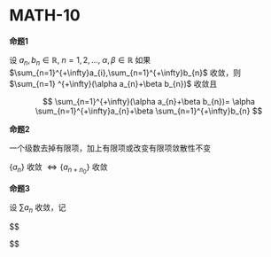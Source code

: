 # MATH-10

**命题1**

设 $a_{n},b_{n}\in \mathbb{R}, \; n=1,2,\dots, \; \alpha,\beta \in \mathbb{R}$ 如果 $\sum_{n=1}^{+\infty}a_{i},\sum_{n=1}^{+\infty}b_{n}$ 收敛，则 $\sum_{n=1} ^{+\infty}(\alpha a_{n}+\beta b_{n})$ 收敛且

$$
\sum_{n=1}^{+\infty}(\alpha a_{n}+\beta b_{n})= \alpha \sum_{n=1}^{+\infty}a_{n}+\beta \sum_{n=1}^{+\infty}b_{n}
$$

**命题2**

一个级数去掉有限项，加上有限项或改变有限项敛散性不变

$\{ a_{n} \}$ 收敛 $\iff \{ a_{n+n_{0}} \}$ 收敛

**命题3**

设 $\sum a_{n}$ 收敛，记

$$

$$